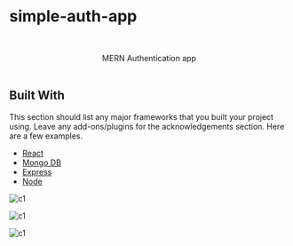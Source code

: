 # simple-auth-app


<br/>
<p align="center">
  <a href="https://github.com/ShaanCoding/ReadME-Generator">
  
  </a>

  <p align="center">
    MERN Authentication app
    <br/>
    <br/>
  </p>
</p>


## Built With

This section should list any major frameworks that you built your project using. Leave any add-ons/plugins for the acknowledgements section. Here are a few examples.

* [React ]()
* [Mongo DB]()
* [Express]()
* [Node]()

![c1](https://github.com/supineevil/simple-auth-app/assets/75155924/908eb3ce-ba3a-4dc4-a648-41c9483cdb5d)

![c1](https://github.com/supineevil/simple-auth-app/assets/75155924/89310e59-6b86-4f56-a9c4-0bbeefa6b0f4)

![c1](https://github.com/supineevil/simple-auth-app/assets/75155924/4a085ad1-8655-4cbe-9cca-17461e64ed62)





